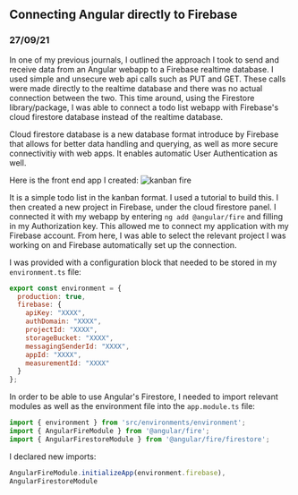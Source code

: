 ## Connecting Angular directly to Firebase
### 27/09/21

In one of my previous journals, I outlined the approach I took to send and receive data from an Angular webapp to a Firebase realtime database. I used simple and unsecure web api calls such as PUT and GET. These calls were made directly to the realtime database and there was no actual connection between the two. This time around, using the Firestore library/package, I was able to connect a todo list webapp with Firebase's cloud firestore database instead of the realtime database.

Cloud firestore database is a new database format introduce by Firebase that allows for better data handling and querying, as well as more secure connectivitiy with web apps. It enables automatic User Authentication as well. 

Here is the front end app I created: ![kanban fire]()

It is a simple todo list in the kanban format. I used a tutorial to build this. I then created a new project in Firebase, under the cloud firestore panel. I connected it with my webapp by entering ```ng add @angular/fire``` and filling in my Authorization key. This allowed me to connect my application with my Firebase account. From here, I was able to select the relevant project I was working on and Firebase automatically set up the connection. 

I was provided with a configuration block that needed to be stored in my ```environment.ts``` file:
```js
export const environment = {
  production: true,
  firebase: {
    apiKey: "XXXX",
    authDomain: "XXXX",
    projectId: "XXXX",
    storageBucket: "XXXX",
    messagingSenderId: "XXXX",
    appId: "XXXX",
    measurementId: "XXXX"
  }
};
```

In order to be able to use Angular's Firestore, I needed to import relevant modules as well as the environment file into the ```app.module.ts``` file: 

```js
import { environment } from 'src/environments/environment';
import { AngularFireModule } from '@angular/fire';
import { AngularFirestoreModule } from '@angular/fire/firestore';
```

I declared new imports: 
```js
AngularFireModule.initializeApp(environment.firebase),
AngularFirestoreModule
```
